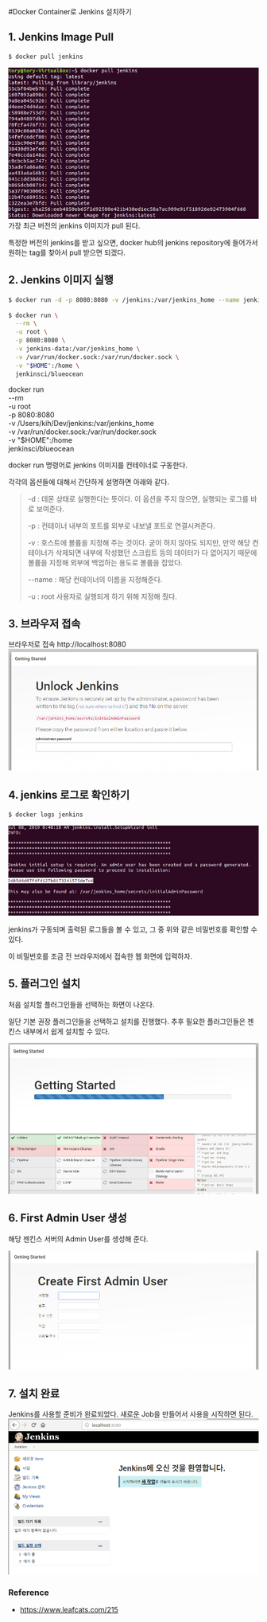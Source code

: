 #Docker Container로 Jenkins 설치하기


## 1. Jenkins Image Pull

```bash
$ docker pull jenkins
```
![](img/jenkins-docker-1.png)
가장 최근 버전의 jenkins 이미지가 pull 된다.

특정한 버전의 jenkins를 받고 싶으면, docker hub의 jenkins repository에 들어가서 원하는 tag를 찾아서 pull 받으면 되겠다.


## 2. Jenkins 이미지 실행

```bash
$ docker run -d -p 8080:8080 -v /jenkins:/var/jenkins_home --name jenkins -u root jenkins
```

```bash
$ docker run \
  --rm \
  -u root \
  -p 8080:8080 \
  -v jenkins-data:/var/jenkins_home \
  -v /var/run/docker.sock:/var/run/docker.sock \
  -v "$HOME":/home \
  jenkinsci/blueocean
```

docker run \
  --rm \
  -u root \
  -p 8080:8080 \
  -v /Users/kih/Dev/jenkins:/var/jenkins_home \
  -v /var/run/docker.sock:/var/run/docker.sock \
  -v "$HOME":/home \
  jenkinsci/blueocean


docker run 명령어로 jenkins 이미지를 컨테이너로 구동한다.

각각의 옵션들에 대해서 간단하게 설명하면 아래와 같다.

>-d : 데몬 상태로 실행한다는 뜻이다. 이 옵션을 주지 않으면, 실행되는 로그를 바로 보여준다.
>
>-p : 컨테이너 내부의 포트를 외부로 내보낼 포트로 연결시켜준다.
>
>-v : 호스트에 볼륨을 지정해 주는 것이다. 굳이 하지 않아도 되지만, 만약 해당 컨테이너가 삭제되면 내부에 작성했던 스크립트 등의 데이터가 다 없어지기 때문에 볼륨을 지정해 외부에 백업하는 용도로 볼륨을 잡았다.
>
>--name : 해당 컨테이너의 이름을 지정해준다.
>
>-u : root 사용자로 실행되게 하기 위해 지정해 줬다.

## 3. 브라우저 접속
브라우저로 접속 http://localhost:8080
![](img/jenkins-docker-3.png)

## 4. jenkins 로그로 확인하기

```bash
$ docker logs jenkins 
```

![](img/jenkins-docker-2.png)

jenkins가 구동되며 출력된 로그들을 볼 수 있고, 그 중 위와 같은 비밀번호를 확인할 수 있다.

이 비밀번호를 조금 전 브라우저에서 접속한 웹 화면에 입력하자.

## 5. 플러그인 설치

처음 설치할 플러그인들을 선택하는 화면이 나온다.

일단 기본 권장 플러그인들을 선택하고 설치를 진행했다. 추후 필요한 플러그인들은 젠킨스 내부에서 쉽게 설치할 수 있다.

![](img/jenkins-docker-4.png)

## 6. First Admin User 생성

해당 젠킨스 서버의 Admin User를 생성해 준다.

![](img/jenkins-docker-5.png)

## 7. 설치 완료

Jenkins를 사용할 준비가 완료되었다. 새로운 Job을 만들어서 사용을 시작하면 된다.
![](img/jenkins-docker-6.png)

### Reference
 - https://www.leafcats.com/215